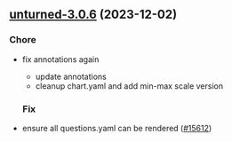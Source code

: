 

## [unturned-3.0.6](https://github.com/truecharts/charts/compare/unturned-3.0.5...unturned-3.0.6) (2023-12-02)

### Chore

- fix annotations again
  - update annotations
  - cleanup chart.yaml and add min-max scale version
  
  ### Fix

- ensure all questions.yaml can be rendered ([#15612](https://github.com/truecharts/charts/issues/15612))
  
  